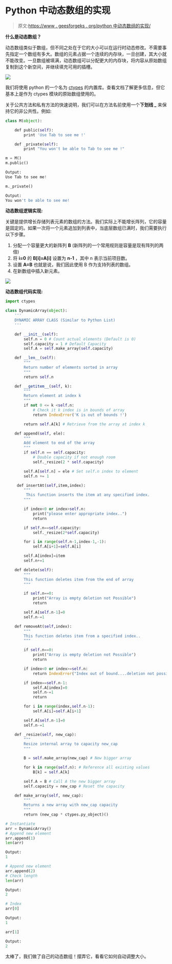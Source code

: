 # Python 中动态数组的实现

> 原文:[https://www . geesforgeks . org/python 中动态数组的实现/](https://www.geeksforgeeks.org/implementation-of-dynamic-array-in-python/)

**什么是动态数组？**

动态数组类似于数组，但不同之处在于它的大小可以在运行时动态修改。不需要事先指定一个数组有多大。数组的元素占据一个连续的内存块，一旦创建，其大小就不能改变。一旦数组被填满，动态数组可以分配更大的内存块，将内容从原始数组复制到这个新空间，并继续填充可用的插槽。

![](img/b9f8f4fd678cad857fa6b930aecd61b0.png)

我们将使用 python 的一个名为 [ctypes](https://docs.python.org/2/library/ctypes.html) 的内置库。查看文档了解更多信息，但它基本上是作为 ctypes 模块的原始数组使用的。

关于公共方法和私有方法的快速说明，我们可以在方法名前使用一个**下划线 _** 来保持它的非公共性。例如:

```py
class M(object):

    def public(self):
        print 'Use Tab to see me !'

    def _private(self):
        print "You won't be able to Tab to see me !"
```

```py
m = M()
m.public()
```

```py
Output:
Use Tab to see me!

```

```py
m._private()
```

```py
Output:
You won't be able to see me!
```

 **动态数组逻辑实现:**

关键是提供增长存储列表元素的数组的方法。我们实际上不能增长阵列，它的容量是固定的。如果一次将一个元素追加到列表中，当底层数组已满时，我们需要执行以下步骤。

1.  分配一个容量更大的新阵列 **B** (新阵列的一个常用规则是容量是现有阵列的两倍)
2.  将 **i=0** 的 **B[i]=A[i]** 设置为 **n-1** ，其中 n 表示当前项目数。
3.  设置 **A=B** 也就是说，我们因此使用 B 作为支持列表的数组。
4.  在新数组中插入新元素。

![](img/59532bdb859bac9857aa15bc0397bbb6.png)

**动态数组代码实现:**

```py
import ctypes

class DynamicArray(object):
    '''
    DYNAMIC ARRAY CLASS (Similar to Python List)
    '''

    def __init__(self):
        self.n = 0 # Count actual elements (Default is 0)
        self.capacity = 1 # Default Capacity
        self.A = self.make_array(self.capacity)

    def __len__(self):
        """
        Return number of elements sorted in array
        """
        return self.n

    def __getitem__(self, k):
        """
        Return element at index k
        """
        if not 0 <= k <self.n:
            # Check it k index is in bounds of array
            return IndexError('K is out of bounds !') 

        return self.A[k] # Retrieve from the array at index k

    def append(self, ele):
        """
        Add element to end of the array
        """
        if self.n == self.capacity:
            # Double capacity if not enough room
            self._resize(2 * self.capacity) 

        self.A[self.n] = ele # Set self.n index to element
        self.n += 1

     def insertAt(self,item,index):
        """
         This function inserts the item at any specified index.
        """

        if index<0 or index>self.n:
            print("please enter appropriate index..")
            return

        if self.n==self.capacity:
            self._resize(2*self.capacity)

        for i in range(self.n-1,index-1,-1):
            self.A[i+1]=self.A[i]

        self.A[index]=item
        self.n+=1

    def delete(self):
        """
        This function deletes item from the end of array
        """

        if self.n==0:
            print("Array is empty deletion not Possible")
            return

        self.A[self.n-1]=0
        self.n-=1

    def removeAt(self,index):
        """
        This function deletes item from a specified index..
        """        

        if self.n==0:
            print("Array is empty deletion not Possible")
            return

        if index<0 or index>=self.n:
            return IndexError("Index out of bound....deletion not possible")        

        if index==self.n-1:
            self.A[index]=0
            self.n-=1
            return        

        for i in range(index,self.n-1):
            self.A[i]=self.A[i+1]            

        self.A[self.n-1]=0
        self.n-=1

    def _resize(self, new_cap):
        """
        Resize internal array to capacity new_cap
        """

        B = self.make_array(new_cap) # New bigger array

        for k in range(self.n): # Reference all existing values
            B[k] = self.A[k]

        self.A = B # Call A the new bigger array
        self.capacity = new_cap # Reset the capacity

    def make_array(self, new_cap):
        """
        Returns a new array with new_cap capacity
        """
        return (new_cap * ctypes.py_object)()
```

```py
# Instantiate
arr = DynamicArray()
# Append new element
arr.append(1)
len(arr)
```

```py
Output:
1
```

```py
# Append new element
arr.append(2)
# Check length
len(arr)
```

```py
Output:
2
```

```py
# Index
arr[0]
```

```py
Output:
1
```

```py
arr[1]
```

```py
Output:
2
```

太棒了，我们做了自己的动态数组！摆弄它，看看它如何自动调整大小。